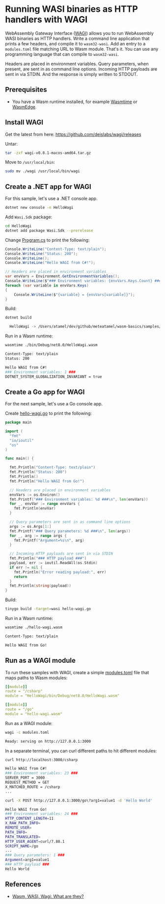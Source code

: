 # Running WASI binaries as HTTP handlers with WAGI

WebAssembly Gateway Interface ([WAGI](https://github.com/deislabs/wagi)) allows
you to run WebAssembly WASI binaries as HTTP handlers. Write a command line
application that prints a few headers, and compile it to `wasm32-wasi`. Add an
entry to a `modules.toml` file matching URL to Wasm module. That's it. You can use
any programming language that can compile to `wasm32-wasi`.

Headers are placed in environment variables. Query parameters, when present, are
sent in as command line options. Incoming HTTP payloads are sent in via STDIN.
And the response is simply written to STDOUT.

## Prerequisites

* You have a Wasm runtime installed, for example
  [Wasmtime](https://wasmtime.dev/) or
  [WasmEdge](https://wasmedge.org/book/en/quick_start/install.html).

## Install WAGI

Get the latest from here: https://github.com/deislabs/wagi/releases

Untar:

```sh
tar -zxf wagi-v0.8.1-macos-amd64.tar.gz
```

Move to `/usr/local/bin`:

```sh
sudo mv ./wagi /usr/local/bin/wagi
```

## Create a .NET app for WAGI

For this sample, let's use a .NET console app.

```sh
dotnet new console -n HelloWagi
```

Add `Wasi.Sdk` package:

```sh
cd HelloWagi
dotnet add package Wasi.Sdk --prerelease
```

Change [Program.cs](./HelloWagi/Program.cs) to print the following:

```csharp
Console.WriteLine("Content-Type: text/plain");
Console.WriteLine("Status: 200");
Console.WriteLine();
Console.WriteLine("Hello WAGI from C#!");

// Headers are placed in environment variables
var envVars = Environment.GetEnvironmentVariables();
Console.WriteLine($"### Environment variables: {envVars.Keys.Count} ###");
foreach (var variable in envVars.Keys)
{
    Console.WriteLine($"{variable} = {envVars[variable]}");
}
```

Build:

```sh
dotnet build

  HelloWagi -> /Users/atamel/dev/github/meteatamel/wasm-basics/samples/hello-wagi/HelloWagi/bin/Debug/net8.0/HelloWagi.wasm
```

Run in a Wasm runtime:

```sh
wasmtime ./bin/Debug/net8.0/HelloWagi.wasm

Content-Type: text/plain
Status: 200

Hello WAGI from C#!
### Environment variables: 1 ###
DOTNET_SYSTEM_GLOBALIZATION_INVARIANT = true
```

## Create a Go app for WAGI

For the next sample, let's use a Go console app.

Create [hello-wagi.go](./hello-wagi.go) to print the following:

```go
package main

import (
  "fmt"
  "io/ioutil"
  "os"
)

func main() {

  fmt.Println("Content-Type: text/plain")
  fmt.Println("Status: 200")
  fmt.Println()
  fmt.Println("Hello WAGI from Go!")

  // Headers are placed in environment variables
  envVars := os.Environ()
  fmt.Printf("### Environment variables: %d ###\n", len(envVars))
  for _, envVar := range envVars {
    fmt.Println(envVar)
  }

  // Query parameters are sent in as command line options
  args := os.Args[1:]
  fmt.Printf("### Query parameters: %d ###\n", len(args))
  for _, arg := range args {
    fmt.Printf("Argument=%s\n", arg)
  }

  // Incoming HTTP payloads are sent in via STDIN
  fmt.Println("### HTTP payload ###")
  payload, err := ioutil.ReadAll(os.Stdin)
  if err != nil {
    fmt.Println("Error reading payload:", err)
    return
  }
  fmt.Println(string(payload))
}
```

Build:

```sh
tinygo build -target=wasi hello-wagi.go
```

Run in a Wasm runtime:

```sh
wasmtime ./hello-wagi.wasm

Content-Type: text/plain

Hello WAGI from Go!
```

## Run as a WAGI module

To run these samples with WAGI, create a simple [modules.toml](./modules.toml)
file that maps paths to Wasm modules:

```yaml
[[module]]
route = "/csharp"
module = "HelloWagi/bin/Debug/net8.0/HelloWagi.wasm"

[[module]]
route = "/go"
module = "hello-wagi.wasm"
```

Run as a WAGI module:

```sh
wagi -c modules.toml

Ready: serving on http://127.0.0.1:3000
```

In a separate terminal, you can curl different paths to hit different modules:

```sh
curl http://localhost:3000/csharp

Hello WAGI from C#!
### Environment variables: 23 ###
SERVER_PORT = 3000
REQUEST_METHOD = GET
X_MATCHED_ROUTE = /csharp
...
```

```sh
curl -X POST http://127.0.0.1:3000/go\?arg1=value1 -d 'Hello World'

Hello WAGI from Go!
### Environment variables: 24 ###
HTTP_CONTENT_LENGTH=11
X_RAW_PATH_INFO=
REMOTE_USER=
PATH_INFO=
PATH_TRANSLATED=
HTTP_USER_AGENT=curl/7.88.1
SCRIPT_NAME=/go
...
### Query parameters: 1 ###
Argument=arg1=value1
### HTTP payload ###
Hello World
```

## References

* [Wasm, WASI, Wagi: What are they?](https://www.fermyon.com/blog/wasm-wasi-wagi)
